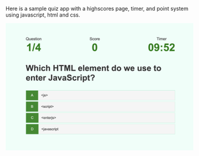 Here is a sample quiz app with a highscores page, timer, and point system using javascript, html and css.

![sample-page](assets/Sample-Page.png)

